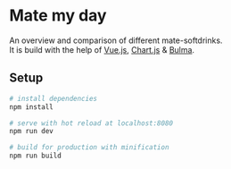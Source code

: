 # Mate my day
An overview and comparison of different mate-softdrinks.  
It is build with the help of [Vue.js](https://vuejs.org/), [Chart.js](http://www.chartjs.org/) & [Bulma](https://bulma.io://bulma.io/).

## Setup
``` bash
# install dependencies
npm install

# serve with hot reload at localhost:8080
npm run dev

# build for production with minification
npm run build
```

